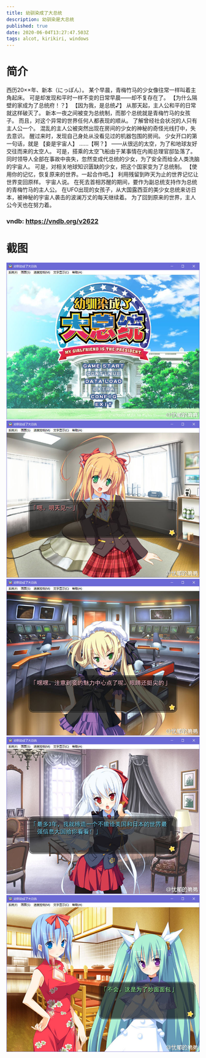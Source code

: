 ```yaml
---
title: 幼驯染成了大总统
description: 幼驯染是大总统
published: true
date: 2020-06-04T13:27:47.503Z
tags: alcot, kirikiri, windows
---
```


# 简介
西历20××年、新本（にっぽん）。
某个早晨，青梅竹马的少女像往常一样叫着主角起床。
可是却发现和平时一样不变的日常早晨——却不复存在了。
【为什么隔壁的家成为了总统府！？】
【因为我，是总统♪】
从那天起，主人公和平的日常就这样破灭了。
新本一夜之间被变为总统制，而那个总统就是青梅竹马的女孩子。
而且，对这个异常的世界任何人都表现的顺从。
了解曾经社会状况的人只有主人公一个。
混乱的主人公被突然出现在房间的少女的神秘的奇怪光线打中，失去意识。
醒过来时，发现自己身处从没看见过的机器包围的房间。
少女开口的第一句话，就是
【妾是宇宙人】
……【啊？】
——从很远的太空，为了和地球友好交往而来的太空人。
可是，搭乘的太空飞船由于某事情在内阁总理官邸坠落了。
同时领导人全部在事故中丧失，忽然变成代总统的少女，为了安全而给全人类洗脑的宇宙人。
可是，对相关地球知识匮缺的少女，把这个国家变为了总统制。
【使用你的记忆，恢复原来的世界。一起合作吧。】
利用残留到昨天为止的世界记忆让世界变回原样。
宇宙人说。
在死去首相苏醒的期间，要作为副总统支持作为总统的青梅竹马的主人公。
在UFO出现的女孩子，从大国露西亚的美少女总统来访日本，被神秘的宇宙人袭击的波澜万丈的每天继续着。
为了回到原来的世界，主人公今天也在努力着。
### vndb: https://vndb.org/v2622
# 截图
![1.jpg](/pic/幼驯染成了大总统/1.jpg)
![2.jpg](/pic/幼驯染成了大总统/2.jpg)
![3.jpg](/pic/幼驯染成了大总统/3.jpg)
![4.jpg](/pic/幼驯染成了大总统/4.jpg)
![5.jpg](/pic/幼驯染成了大总统/5.jpg)